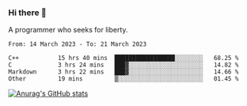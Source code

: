 ### Hi there 👋

<!--
**shejialuo/shejialuo** is a ✨ _special_ ✨ repository because its `README.md` (this file) appears on your GitHub profile.

Here are some ideas to get you started:

- 🔭 I’m currently working on ...
- 🌱 I’m currently learning ...
- 👯 I’m looking to collaborate on ...
- 🤔 I’m looking for help with ...
- 💬 Ask me about ...
- 📫 How to reach me: ...
- 😄 Pronouns: ...
- ⚡ Fun fact: ...
-->

A programmer who seeks for liberty.

<!--START_SECTION:waka-->

```text
From: 14 March 2023 - To: 21 March 2023

C++           15 hrs 40 mins  █████████████████░░░░░░░░   68.25 %
C             3 hrs 24 mins   ███▓░░░░░░░░░░░░░░░░░░░░░   14.82 %
Markdown      3 hrs 22 mins   ███▓░░░░░░░░░░░░░░░░░░░░░   14.66 %
Other         19 mins         ▒░░░░░░░░░░░░░░░░░░░░░░░░   01.45 %
```

<!--END_SECTION:waka-->

[![Anurag's GitHub stats](https://github-readme-stats.vercel.app/api?username=shejialuo&show_icons=true&theme=dracula)](https://github.com/anuraghazra/github-readme-stats)
